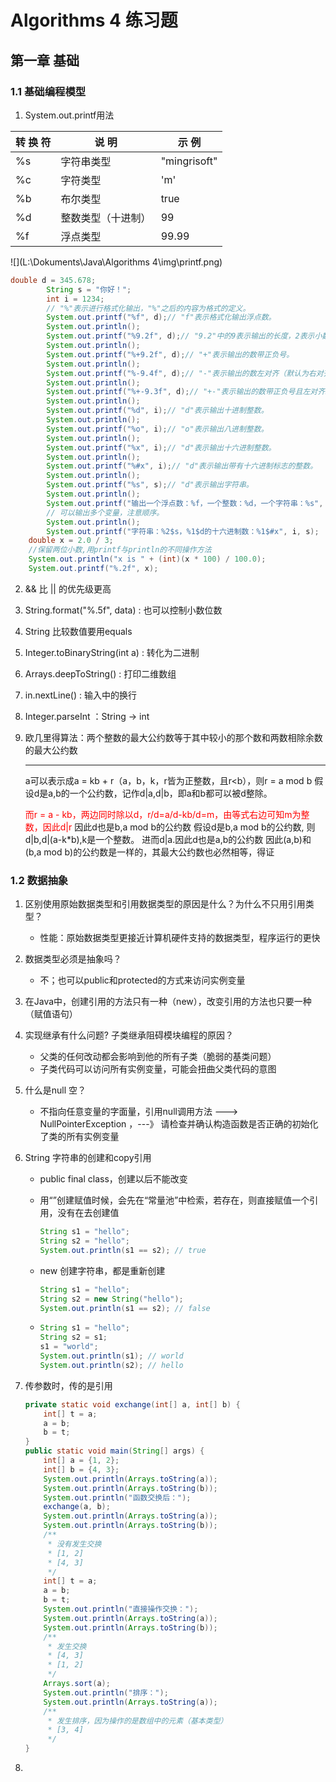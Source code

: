 # Algorithms 4 练习题

## 第一章 基础

### 1.1 基础编程模型

1.  System.out.printf用法

   | 转 换 符 | 说  明             | 示  例       |
   | :------- | ------------------ | ------------ |
   | %s       | 字符串类型         | "mingrisoft" |
   | %c       | 字符类型           | 'm'          |
   | %b       | 布尔类型           | true         |
   | %d       | 整数类型（十进制） | 99           |
   | %f       | 浮点类型           | 99.99        |

   ![](L:\Dokuments\Java\Algorithms 4\img\printf.png)

```java
double d = 345.678;
        String s = "你好！";
        int i = 1234;
        // "%"表示进行格式化输出，"%"之后的内容为格式的定义。
        System.out.printf("%f", d);// "f"表示格式化输出浮点数。
        System.out.println();
        System.out.printf("%9.2f", d);// "9.2"中的9表示输出的长度，2表示小数点后的位数。
        System.out.println();
        System.out.printf("%+9.2f", d);// "+"表示输出的数带正负号。
        System.out.println();
        System.out.printf("%-9.4f", d);// "-"表示输出的数左对齐（默认为右对齐）。
        System.out.println();
        System.out.printf("%+-9.3f", d);// "+-"表示输出的数带正负号且左对齐。
        System.out.println();
        System.out.printf("%d", i);// "d"表示输出十进制整数。
        System.out.println();
        System.out.printf("%o", i);// "o"表示输出八进制整数。
        System.out.println();
        System.out.printf("%x", i);// "d"表示输出十六进制整数。
        System.out.println();
        System.out.printf("%#x", i);// "d"表示输出带有十六进制标志的整数。
        System.out.println();
        System.out.printf("%s", s);// "d"表示输出字符串。
        System.out.println();
        System.out.printf("输出一个浮点数：%f，一个整数：%d，一个字符串：%s", d, i, s);
        // 可以输出多个变量，注意顺序。
        System.out.println();
        System.out.printf("字符串：%2$s，%1$d的十六进制数：%1$#x", i, s);
    double x = 2.0 / 3;
    //保留两位小数,用printf与println的不同操作方法
    System.out.println("x is " + (int)(x * 100) / 100.0);
    System.out.printf("%.2f", x);
```

2. && 比 || 的优先级更高

3. String.format("%.5f", data) : 也可以控制小数位数

4. String 比较数值要用equals

5. Integer.toBinaryString(int a) : 转化为二进制

6. Arrays.deepToString() : 打印二维数组

7. in.nextLine() : 输入中的换行

8. Integer.parseInt ：String -> int

9. 欧几里得算法：两个整数的最大公约数等于其中较小的那个数和两数相除余数的最大公约数

   ------

   a可以表示成a = kb + r（a，b，k，r皆为正整数，且r<b），则r = a mod b
   假设d是a,b的一个公约数，记作d|a,d|b，即a和b都可以被d整除。

   <span style = "color:red">而r = a - kb，两边同时除以d，r/d=a/d-kb/d=m，由等式右边可知m为整数，因此d|r</span>
   因此d也是b,a mod b的公约数
   假设d是b,a mod b的公约数, 则d|b,d|(a-k*b),k是一个整数。
   进而d|a.因此d也是a,b的公约数
   因此(a,b)和(b,a mod b)的公约数是一样的，其最大公约数也必然相等，得证


### 1.2 数据抽象

1. 区别使用原始数据类型和引用数据类型的原因是什么？为什么不只用引用类型？
   
   - 性能：原始数据类型更接近计算机硬件支持的数据类型，程序运行的更快
   
2. 数据类型必须是抽象吗？
   
   - 不；也可以public和protected的方式来访问实例变量
   
3. 在Java中，创建引用的方法只有一种（new），改变引用的方法也只要一种（赋值语句）

4. 实现继承有什么问题? 子类继承阻碍模块编程的原因？
   - 父类的任何改动都会影响到他的所有子类（脆弱的基类问题）
   - 子类代码可以访问所有实例变量，可能会扭曲父类代码的意图
   
5. 什么是null 空？
   
   - 不指向任意变量的字面量，引用null调用方法 ---> NullPointerException ，---》 请检查并确认构造函数是否正确的初始化了类的所有实例变量
   
6. String 字符串的创建和copy引用

   - public final class，创建以后不能改变

   - 用“”创建赋值时候，会先在“常量池”中检索，若存在，则直接赋值一个引用，没有在去创建值

     ```java
     String s1 = "hello";
     String s2 = "hello";
     System.out.println(s1 == s2); // true
     ```

   - new 创建字符串，都是重新创建

     ```java
     String s1 = "hello";
     String s2 = new String("hello");
     System.out.println(s1 == s2); // false
     ```

   - ```java
     String s1 = "hello";
     String s2 = s1;        
     s1 = "world";
     System.out.println(s1); // world
     System.out.println(s2); // hello
     ```

7. 传参数时，传的是引用

   ```java
   private static void exchange(int[] a, int[] b) {
       int[] t = a;
       a = b;
       b = t;
   }
   public static void main(String[] args) {
       int[] a = {1, 2};
       int[] b = {4, 3};
       System.out.println(Arrays.toString(a));
       System.out.println(Arrays.toString(b));
       System.out.println("函数交换后：");
       exchange(a, b);
       System.out.println(Arrays.toString(a));
       System.out.println(Arrays.toString(b));
       /**
        * 没有发生交换
        * [1, 2]
        * [4, 3]
        */
       int[] t = a;
       a = b;
       b = t;
       System.out.println("直接操作交换：");
       System.out.println(Arrays.toString(a));
       System.out.println(Arrays.toString(b));
       /**
        * 发生交换
        * [4, 3]
        * [1, 2]
        */
       Arrays.sort(a);
       System.out.println("排序：");
       System.out.println(Arrays.toString(a));
       /**
        * 发生排序，因为操作的是数组中的元素（基本类型）
        * [3, 4]
        */
   }
   ```

8. 

